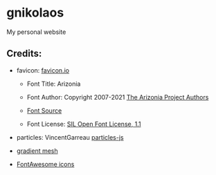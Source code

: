 # gnikolaos

My personal website

## Credits:

  

- favicon: [favicon.io](https://favicon.io/favicon-generator)

	- Font Title: Arizonia

	- Font Author: Copyright 2007-2021 [The Arizonia Project Authors](https://github.com/googlefonts/arizonia)

	- [Font Source](http://fonts.gstatic.com/s/arizonia/v19/neIIzCemt4A5qa7mv6WGHK06UY30.ttf)

	- Font License: [SIL Open Font License, 1.1](http://scripts.sil.org/OFL)
- particles: VincentGarreau [particles-js](https://github.com/VincentGarreau/particles.js)
- [gradient mesh](https://meshgradient.in/)
- [FontAwesome icons](https://fontawesome.com)